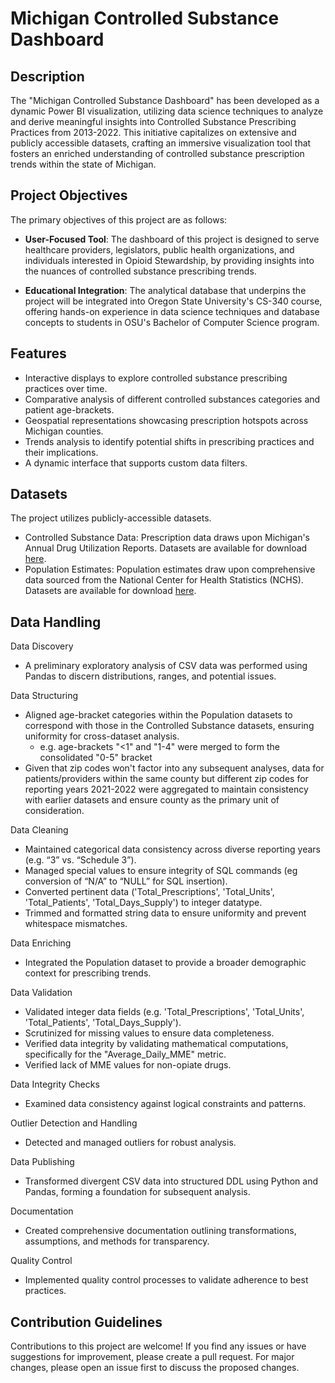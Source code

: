 # Michigan Controlled Substance Dashboard


## Description

The "Michigan Controlled Substance Dashboard" has been developed as a dynamic Power BI visualization, utilizing data science techniques to analyze and derive meaningful insights into Controlled Substance Prescribing Practices from 2013-2022. This initiative capitalizes on extensive and publicly accessible datasets, crafting an immersive visualization tool that fosters an enriched understanding of controlled substance prescription trends within the state of Michigan.

## Project Objectives

The primary objectives of this project are as follows:

- **User-Focused Tool**: The dashboard of this project is designed to serve healthcare providers, legislators, public health organizations, and individuals interested in Opioid Stewardship, by providing insights into the nuances of controlled substance prescribing trends.

- **Educational Integration**: The analytical database that underpins the project will be integrated into Oregon State University's CS-340 course, offering hands-on experience in data science techniques and database concepts to students in OSU's Bachelor of Computer Science program.

## Features

- Interactive displays to explore controlled substance prescribing practices over time.
- Comparative analysis of different controlled substances categories and patient age-brackets.
- Geospatial representations showcasing prescription hotspots across Michigan counties.
- Trends analysis to identify potential shifts in prescribing practices and their implications.
- A dynamic interface that supports custom data filters.


## Datasets

The project utilizes publicly-accessible datasets. 
- Controlled Substance Data: Prescription data draws upon Michigan's Annual Drug Utilization Reports. Datasets are available for download [here](https://www.michigan.gov/lara/bureau-list/bpl/health/maps/reports).
- Population Estimates: Population estimates draw upon comprehensive data sourced from the National Center for Health Statistics (NCHS). Datasets are available for download [here](https://vitalstats.michigan.gov/osr/Population/npPopAgeGroupSlider.asp?AreaType=C).


## Data Handling
Data Discovery
- A preliminary exploratory analysis of CSV data was performed using Pandas to discern distributions, ranges, and potential issues.

Data Structuring
- Aligned age-bracket categories within the Population datasets to correspond with those in the Controlled Substance datasets, ensuring uniformity for cross-dataset analysis.
    - e.g. age-brackets "<1" and "1-4" were merged to form the consolidated "0-5" bracket
- Given that zip codes won't factor into any subsequent analyses, data for patients/providers within the same county but different zip codes for reporting years 2021-2022 were aggregated to maintain consistency with earlier datasets and ensure county as the primary unit of consideration.

Data Cleaning
- Maintained categorical data consistency across diverse reporting years (e.g. “3” vs. “Schedule 3”).
- Managed special values to ensure integrity of SQL commands (eg conversion of “N/A” to “NULL” for SQL insertion).
- Converted pertinent data ('Total_Prescriptions', 'Total_Units', 'Total_Patients', 'Total_Days_Supply') to integer datatype.
- Trimmed and formatted string data to ensure uniformity and prevent whitespace mismatches.

Data Enriching
- Integrated the Population dataset to provide a broader demographic context for prescribing trends.

Data Validation
- Validated integer data fields (e.g. 'Total_Prescriptions', 'Total_Units', 'Total_Patients', 'Total_Days_Supply').
- Scrutinized for missing values to ensure data completeness.
- Verified data integrity by validating mathematical computations, specifically for the "Average_Daily_MME" metric.
- Verified lack of MME values for non-opiate drugs.

Data Integrity Checks
- Examined data consistency against logical constraints and patterns.

Outlier Detection and Handling
- Detected and managed outliers for robust analysis.

Data Publishing
- Transformed divergent CSV data into structured DDL using Python and Pandas, forming a foundation for subsequent analysis.

Documentation
- Created comprehensive documentation outlining transformations, assumptions, and methods for transparency.

Quality Control
- Implemented quality control processes to validate adherence to best practices.


## Contribution Guidelines

Contributions to this project are welcome! If you find any issues or have suggestions for improvement, please create a pull request. For major changes, please open an issue first to discuss the proposed changes.